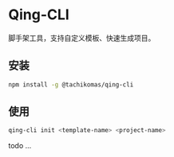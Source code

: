 # Qing-CLI

脚手架工具，支持自定义模板、快速生成项目。

## 安装

```bash
npm install -g @tachikomas/qing-cli
```
## 使用

```bash
qing-cli init <template-name> <project-name>
```
todo ...